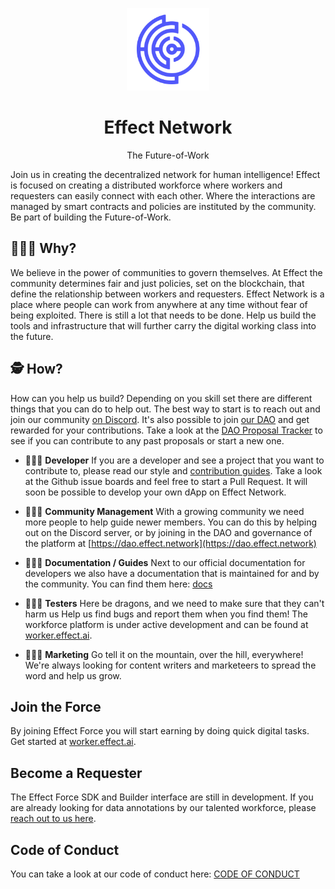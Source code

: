 <p align="center"><img src="logo.png" width="132px"></p>

<h1 align="center">Effect Network</h1>

<p align="center">The Future-of-Work</p>

Join us in creating the decentralized network for human intelligence! Effect is
focused on creating a distributed workforce where workers and requesters can
easily connect with each other. Where the interactions are managed by smart
contracts and policies are instituted by the community. Be part of building the
Future-of-Work.

## 🤷🏽‍♀️ Why?

We believe in the power of communities to govern themselves. At Effect the
community determines fair and just policies, set on the blockchain, that define
the relationship between workers and requesters. Effect Network is a place where
people can work from anywhere at any time without fear of being exploited. There
is still a lot that needs to be done. Help us build the tools and infrastructure
that will further carry the digital working class into the future.

## 🕵 How?

How can you help us build? Depending on you skill set there are different things
that you can do to help out. The best way to start is to reach out and join our
community [on Discord](https://discord.gg/7JJrUE8b). It's also possible to join
[our DAO](https://dao.effect.network) and get rewarded for your
contributions. Take a look at the [DAO Proposal
Tracker](https://effect-dao-docs.gitbook.io/proposal-tracker/) to see if you can
contribute to any past proposals or start a new one.

- 👩🏻‍💻 **Developer** If you are a developer and see a project that you want to
  contribute to, please read our style and [contribution
  guides](https://github.com/effectai/effect-network/blob/new-readme/.github/CONTRIBUTING.md). Take
  a look at the Github issue boards and feel free to start a Pull Request. It
  will soon be possible to develop your own dApp on Effect Network.

- 👨🏻‍🚒 **Community Management** With a growing community we need more people
  to help guide newer members. You can do this by helping out on the Discord
  server, or by joining in the DAO and governance of the platform at
  [https://dao.effect.network](https://dao.effect.network)

- 👩🏻‍🍳 **Documentation / Guides** Next to our official documentation for developers we
  also have a documentation that is maintained for and by the community. You can
  find them here: [docs](https://effect-dao-docs.gitbook.io/dao-guides/)

- 👩🏿‍🏭 **Testers** Here be dragons, and we need to make sure that they can't
  harm us Help us find bugs and report them when you find them! The workforce
  platform is under active development and can be found at
  [worker.effect.ai](https://worker.effect.ai).

- 👩🏾‍🚀 **Marketing** Go tell it on the mountain, over the hill, everywhere!
  We're always looking for content writers and marketeers to spread the word and
  help us grow.

## Join the Force

By joining Effect Force you will start earning by doing quick digital tasks. Get
started at [worker.effect.ai](https://worker.effect.ai).

## Become a Requester

The Effect Force SDK and Builder interface are still in development. If you are
already looking for data annotations by our talented workforce, please [reach
out to us here](https://form.typeform.com/to/XpQoFq).

## Code of Conduct
You can take a look at our code of conduct here: [CODE OF CONDUCT](https://github.com/effectai/effect-network/blob/new-readme/.github/CODE_OF_CONDUCT.md)
